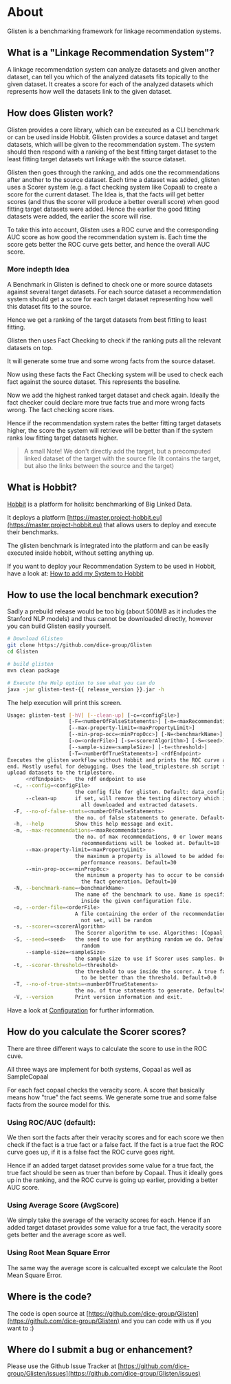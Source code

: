 # About

Glisten is a benchmarking framework for linkage recommendation systems.


## What is a "Linkage Recommendation System"?


A linkage recommendation system can analyze datasets and given another dataset, can tell you which of the analyzed datasets fits topically to the given dataset. It creates a score for each of the analyzed datasets which represents how well the datasets link to the given dataset.


## How does Glisten work?


Glisten provides a core library, which can be executed as a CLI benchmark or can be used inside Hobbit. Glisten provides a source dataset and target datasets, which will be given to the recommendation system. The system should then respond with a ranking of the best fitting target dataset to the least fitting target datasets wrt linkage with the source dataset.

Glisten then goes through the ranking, and adds one the recommendations after another to the source dataset. Each time a dataset was added, glisten uses a Scorer system (e.g. a fact checking system like Copaal) to create a score for the current dataset. The Idea is, that the facts will get better scores (and thus the scorer will produce a better overall score) when good fitting target datasets were added. Hence the earlier the good fitting datasets were added, the earlier the score will rise.

To take this into account, Glisten uses a ROC curve and the corresponding AUC score as how good the recommendation system is. Each time the score gets better the ROC curve gets better, and hence the overall AUC score.

### More indepth Idea

A Benchmark in Glisten is defined to check one or more source datasets against several target datasets. 
For each source dataset a recommendation system should get a score for each target dataset representing how well this dataset fits to the source.

Hence we get a ranking of the target datasets from best fitting to least fitting.


Glisten then uses Fact Checking to check if the ranking puts all the relevant datasets on top. 

It will generate some true and some wrong facts from the source dataset.


Now using these facts the Fact Checking system will be used to check each fact against the source dataset. 
This represents the baseline.

Now we add the highest ranked target dataset and check again. 
Ideally the fact checker could declare more true facts true and more wrong facts wrong. 
The fact checking score rises. 

Hence if the recommendation system rates the better fitting target datasets higher, the score the system will retrieve will be better than
if the system ranks low fitting target datasets higher. 


> A small Note! We don't directly add the target, but a precomputed linked dataset of the target with the source file (It contains the target, but also the links between the source and the target)


## What is Hobbit?


[Hobbit](http://project-hobbit.eu/) is a platform for holisitc benchmarking of Big Linked Data. 

It deploys a platform [https://master.project-hobbit.eu](https://master.project-hobbit.eu) that allows users to deploy and execute their benchmarks.

The glisten benchmark is integrated into the platform and can be easily executed inside hobbit, without setting anything up. 

If you want to deploy your Recommendation System to be used in Hobbit, have a look at: [How to add my System to Hobbit](usage/hobbit#how-to-add-my-own-system)


## How to use the local benchmark execution?


Sadly a prebuild release would be too big (about 500MB as it includes the Stanford NLP models) and thus cannot be downloaded directly,
however you can build Glisten easily yourself.

```bash
# Download Glisten
git clone https://github.com/dice-group/Glisten
cd Glisten 

# build glisten
mvn clean package

# Execute the Help option to see what you can do
java -jar glisten-test-{{ release_version }}.jar -h

```

The help execution will print this screen. 

```bash
Usage: glisten-test [-hV] [--clean-up] [-c=<configFile>]
                    [-F=<numberOfFalseStatements>] [-m=<maxRecommendations>]
                    [--max-property-limit=<maxPropertyLimit>]
                    [--min-prop-occ=<minPropOcc>] [-N=<benchmarkName>]
                    [-o=<orderFile>] [-s=<scorerAlgorithm>] [-S=<seed>]
                    [--sample-size=<sampleSize>] [-t=<threshold>]
                    [-T=<numberOfTrueStatements>] <rdfEndpoint>
Executes the glisten workflow without Hobbit and prints the ROC curve at the
end. Mostly useful for debugging. Uses the load_triplestore.sh script file to
upload datasets to the triplestore.
      <rdfEndpoint>   the rdf endpoint to use
  -c, --config=<configFile>
                      the config file for glisten. Default: data_config.yml
      --clean-up      if set, will remove the testing directory which includes
                        all downloaded and extracted datasets.
  -F, --no-of-false-stmts=<numberOfFalseStatements>
                      the no. of false statements to generate. Default=5
  -h, --help          Show this help message and exit.
  -m, --max-recommendations=<maxRecommendations>
                      the no. of max recommendations, 0 or lower means that all
                        recommendations will be looked at. Default=10
      --max-property-limit=<maxPropertyLimit>
                      the maximum a property is allowed to be added for
                        performance reasons. Default=30
      --min-prop-occ=<minPropOcc>
                      the minimum a property has to occur to be considered for
                        the fact generation. Default=10
  -N, --benchmark-name=<benchmarkName>
                      The name of the benchmark to use. Name is specified
                        inside the given configuration file.
  -o, --order-file=<orderFile>
                      A file containing the order of the recommendations, if
                        not set, will be random
  -s, --scorer=<scorerAlgorithm>
                      The Scorer algorithm to use. Algorithms: [Copaal, SampleCopaal, Copaal_RootMeanSquare, SampleCopaal_RootMeanSquare, Copaal_AvgScore, SampleCopaal_AvgScore]
  -S, --seed=<seed>   the seed to use for anything random we do. Default is
                        random
      --sample-size=<sampleSize>
                      the sample size to use if Scorer uses samples. Default=30
  -t, --scorer-threshold=<threshold>
                      the threshold to use inside the scorer. A true fact needs
                        to be better than the threshold. Default=0.0
  -T, --no-of-true-stmts=<numberOfTrueStatements>
                      the no. of true statements to generate. Default=5
  -V, --version       Print version information and exit.
```


Have a look at [Configuration](usage/configuration) for further information.



## How do you calculate the Scorer scores?


There are three different ways to calculate the score to use in the ROC cuve.

All three ways are implement for both systems, Copaal as well as SampleCopaal


For each fact copaal checks the veracity score. A score that basically means how "true" the fact seems. We generate some true and some false facts from the source model for this.


### Using ROC/AUC (default):


We then sort the facts after their veracity scores and for each score we then check if the fact is a true fact or a false fact. If the fact is a true fact the ROC curve goes up, if it is a false fact the ROC curve goes right.

Hence if an added target dataset provides some value for a true fact, the true fact should be seen as truer than before by Copaal. Thus it ideally goes up in the ranking, and the ROC curve is going up earlier, providing a better AUC score.


### Using Average Score (AvgScore)

We simply take the average of the veracity scores for each. 
Hence if an added target dataset provides some value for a true fact, the veracity score gets better and the average score as well. 

### Using Root Mean Square Error

The same way the average score is calcualted except we calculate the Root Mean Square Error.

## Where is the code?

The code is open source at [https://github.com/dice-group/Glisten](https://github.com/dice-group/Glisten) and you can code with us if you want to :)

## Where do I submit a bug or enhancement?

Please use the Github Issue Tracker at [https://github.com/dice-group/Glisten/issues](https://github.com/dice-group/Glisten/issues)